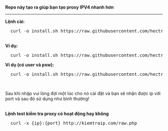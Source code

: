<b>Repo này tạo ra giúp bạn tạo proxy IPV4 nhanh hơn</b>
<hr>
<b> Lệnh cài: </b>
<pre>
  curl -o install.sh https://raw.githubusercontent.com/hectran12/fast-squid/main/install.sh && chmod +x install.sh && ./install.sh {port do bạn tự đặt}
</pre>
<br>
<b>Ví dụ: </b><br>
<pre>
  curl -o install.sh https://raw.githubusercontent.com/hectran12/fast-squid/main/install.sh && chmod +x install.sh && ./install.sh 6969
</pre>
<b>Ví dụ (có user và psw): </b><br>
<pre>
  curl -o install.sh https://raw.githubusercontent.com/hectran12/fast-squid/main/install_up.sh && chmod +x install.sh && ./install.sh 6969 user psw
</pre>
<br>
<p>Sau khi nhập vui lòng đợi một lúc cho nó cài đặt và bạn sẽ nhận được ip với port và sau đó sử dụng như bình thường!</p>
<br>
<b>Lệnh test kiểm tra proxy có hoạt động hay không</b>
<pre>
  curl -x {ip}:{port} http://kiemtraip.com/raw.php
</pre>
